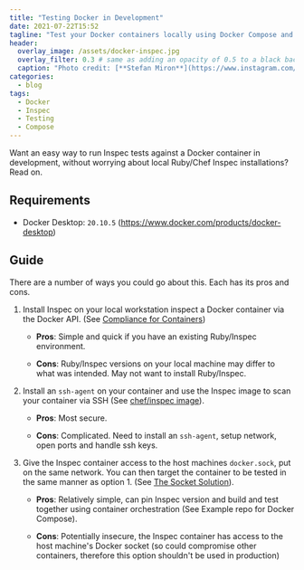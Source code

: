 ```yaml
---
title: "Testing Docker in Development"
date: 2021-07-22T15:52
tagline: "Test your Docker containers locally using Docker Compose and Inspec."
header:
  overlay_image: /assets/docker-inspec.jpg
  overlay_filter: 0.3 # same as adding an opacity of 0.5 to a black background
  caption: "Photo credit: [**Stefan Miron**](https://www.instagram.com/stefanmironphotography)"
categories:
  - blog
tags:
  - Docker
  - Inspec
  - Testing
  - Compose
---
```


Want an easy way to run Inspec tests against a Docker container in development, without worrying about local Ruby/Chef Inspec installations? Read on.

## Requirements

- Docker Desktop: `20.10.5` (https://www.docker.com/products/docker-desktop)

## Guide

There are a number of ways you could go about this. Each has its pros and cons.

1. Install Inspec on your local workstation inspect a Docker container via the Docker API. (See [Compliance for Containers](https://blog.chef.io/docker-container-compliance-with-inspec))

    - **Pros**: Simple and quick if you have an existing Ruby/Inspec environment.

    - **Cons**: Ruby/Inspec versions on your local machine may differ to what was intended. May not want to install Ruby/Inspec.

2. Install an `ssh-agent` on your container and use the Inspec image to scan your container via SSH (See [chef/inspec image](https://hub.docker.com/r/chef/inspec)).

    - **Pros**: Most secure.

    - **Cons**: Complicated. Need to install an `ssh-agent`, setup network, open ports and handle ssh keys.

3. Give the Inspec container access to the host machines `docker.sock`, put on the same network. You can then target the container to be tested in the same manner as option 1. (See [The Socket Solution](http://jpetazzo.github.io/2015/09/03/do-not-use-docker-in-docker-for-ci/)).

    - **Pros**: Relatively simple, can pin Inspec version and build and test together using container orchestration (See Example repo for Docker Compose).

    - **Cons**: Potentially insecure, the Inspec container has access to the host machine's Docker socket (so could compromise other containers, therefore this option shouldn't be used in production)
